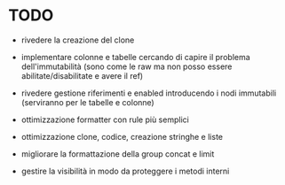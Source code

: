 # TODO

- rivedere la creazione del clone
    
- implementare colonne e tabelle cercando di capire il problema dell'immutabilità (sono come le raw ma non posso essere abilitate/disabilitate e avere il ref)
- rivedere gestione riferimenti e enabled introducendo i nodi immutabili (serviranno per le tabelle e colonne)
- ottimizzazione formatter con rule più semplici
- ottimizzazione clone, codice, creazione stringhe e liste
- migliorare la formattazione della group concat e limit
- gestire la visibilità in modo da proteggere i metodi interni